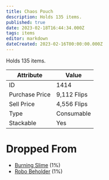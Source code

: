 ```yaml
---
title: Chaos Pouch
description: Holds 135 items.
published: true
date: 2023-02-18T16:44:34.000Z
tags: items
editor: markdown
dateCreated: 2023-02-16T00:00:00.000Z
---
```


Holds 135 items.

|Attribute|Value|
|-|-|
|ID|1414|
|Purchase Price|9,112 Flips|
|Sell Price|4,556 Flips|
|Type|Consumable|
|Stackable|Yes|


# Dropped From
 * [Burning Slime](/monsters/burning-slime.md) (1%)
 * [Robo Beholder](/monsters/robo-beholder.md) (1%)
